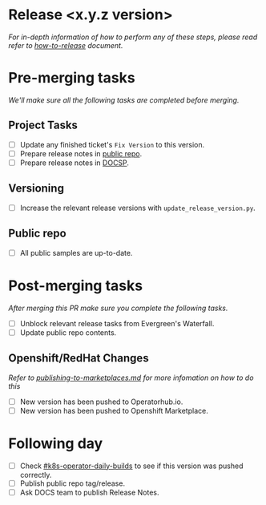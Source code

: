 # Release <x.y.z version>

*For in-depth information of how to perform any of these steps, please read
refer to [how-to-release](../../docs/dev/release/how-to-release.md) document.*

# Pre-merging tasks

*We'll make sure all the following tasks are completed before merging.*

## Project Tasks

- [ ] Update any finished ticket's `Fix Version` to this version.
- [ ] Prepare release notes in [public repo](https://github.com/mongodb/mongodb-enterprise-kubernetes/releases/new).
- [ ] Prepare release notes in [DOCSP](https://jira.mongodb.org/secure/CreateIssueDetails!init.jspa?pid=14181&issuetype=3&summary=[MEKO]%20Kubernetes%20Enterprise%20Operator%20x.y.z%20Release%20Notes).

## Versioning

- [ ] Increase the relevant release versions with `update_release_version.py`.

## Public repo

- [ ] All public samples are up-to-date.

# Post-merging tasks

*After merging this PR make sure you complete the following tasks.*

- [ ] Unblock relevant release tasks from Evergreen's Waterfall.
- [ ] Update public repo contents.

## Openshift/RedHat Changes

*Refer to
[publishing-to-marketplaces.md](docs/dev/release/publishing-to-marketplaces.md)
for more infomation on how to do this*

- [ ] New version has been pushed to Operatorhub.io.
- [ ] New version has been pushed to Openshift Marketplace.

# Following day

- [ ] Check [#k8s-operator-daily-builds](https://mongodb.slack.com/archives/C01HYH2KUJ1) to see if this version was pushed correctly.
- [ ] Publish public repo tag/release.
- [ ] Ask DOCS team to publish Release Notes.
